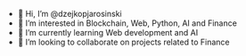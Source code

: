 - 👋 Hi, I’m @dzejkopjarosinski
- 👀 I’m interested in Blockchain, Web, Python, AI and Finance
- 🌱 I’m currently learning Web development and AI
- 💞️ I’m looking to collaborate on projects related to Finance

